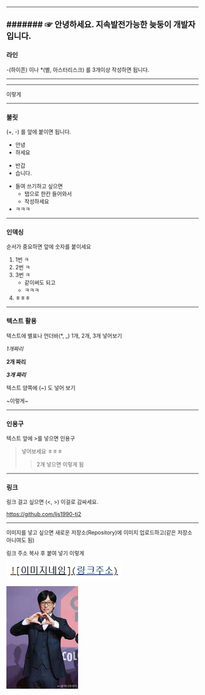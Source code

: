 

---
####### ☞ 안녕하세요. 지속발전가능한 늦둥이 개발자입니다.
---

### 라인 
-(하이픈) 이나 *(별, 아스터리스크) 를 3개이상 작성하면 됩니다.

------------
***
이렇게

---

### 불릿
(+, -) 를 앞에 붙이면 됩니다.

+ 안녕
+ 하세요
- 반갑
- 습니다.
+ 들여 쓰기하고 싶으면
  + 탭으로 한칸 들어와서
  + 작성하세요
+ ㅋㅋㅋ

--- 

### 인덱싱
순서가 중요하면 앞에 숫자를 붙이세요

1. 1번 ㅋ
2. 2번 ㅋ
3. 3번 ㅋ
   + 같이써도 되고
   + ㅋㅋㅋ
4. ㅎㅎㅎ

---

### 텍스트 활용

텍스트에 별표나 언더바(*, _) 1개, 2개, 3개 넣어보기

*1개짜리*

**2개 짜리**

***3개 짜리***

텍스트 양쪽에 (~) 도 넣어 보기

~이렇게~


---

### 인용구

텍스트 앞에 >를 넣으면 인용구
> 넣어보세요
> ㅎㅎㅎ
> > 2개 넣으면 이렇게 됨

---

### 링크
링크 걸고 싶으면 (<, >) 이걸로 감싸세요.

<https://github.com/ljs1990-tj2>

---

이미지를 넣고 싶으면 새로운 저장소(Repository)에 이미지 업로드하고(같은 저장소 아니여도 됨)

링크 주소 복사 후 붙여 넣기 이렇게 

![샘플](https://github.com/ljs1990-tj2/imageSample/blob/main/%EC%BA%A1%EC%B2%98.PNG)

![이미지네임](https://github.com/ljs1990-tj2/imageSample/blob/main/yu.jpg)


